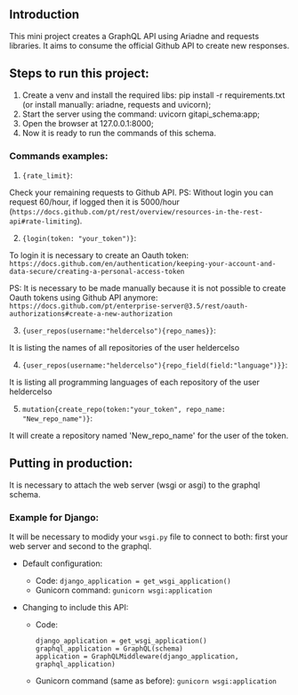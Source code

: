 ## Introduction

This mini project creates a GraphQL API using Ariadne and requests libraries.
It aims to consume the official Github API to create new responses.


## Steps to run this project:

1. Create a venv and install the required libs: pip install -r requirements.txt (or install manually: ariadne, requests and uvicorn);
2. Start the server using the command: uvicorn gitapi_schema:app;
3. Open the browser at 127.0.0.1:8000;
4. Now it is ready to run the commands of this schema.

### Commands examples:

1. `{rate_limit}`:

Check your remaining requests to Github API.
PS: Without login you can request 60/hour, if logged then it is 5000/hour (`https://docs.github.com/pt/rest/overview/resources-in-the-rest-api#rate-limiting`).

2. `{login(token: "your_token")}`:

To login it is necessary to create an Oauth token: `https://docs.github.com/en/authentication/keeping-your-account-and-data-secure/creating-a-personal-access-token`

PS: It is necessary to be made manually because it is not possible to create Oauth tokens using Github API anymore: `https://docs.github.com/pt/enterprise-server@3.5/rest/oauth-authorizations#create-a-new-authorization`

3. `{user_repos(username:"heldercelso"){repo_names}}`:

It is listing the names of all repositories of the user heldercelso

4. `{user_repos(username:"heldercelso"){repo_field(field:"language")}}`:

It is listing all programming languages of each repository of the user heldercelso

5. `mutation{create_repo(token:"your_token", repo_name: "New_repo_name")}`:

It will create a repository named 'New_repo_name' for the user of the token.


## Putting in production:

It is necessary to attach the web server (wsgi or asgi) to the graphql schema.

### Example for Django:

It will be necessary to modidy your `wsgi.py` file to connect to both: first your web server and second to the graphql.

- Default configuration:
    * Code:
        ```django_application = get_wsgi_application()```
    * Gunicorn command:
        ```gunicorn wsgi:application```

- Changing to include this API:
    * Code:
        ```
        django_application = get_wsgi_application()
        graphql_application = GraphQL(schema)
        application = GraphQLMiddleware(django_application, graphql_application)
        ```
    * Gunicorn command (same as before):
        ```gunicorn wsgi:application```


